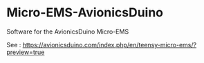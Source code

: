 # Micro-EMS-AvionicsDuino

Software for the AvionicsDuino Micro-EMS

See : https://avionicsduino.com/index.php/en/teensy-micro-ems/?preview=true
